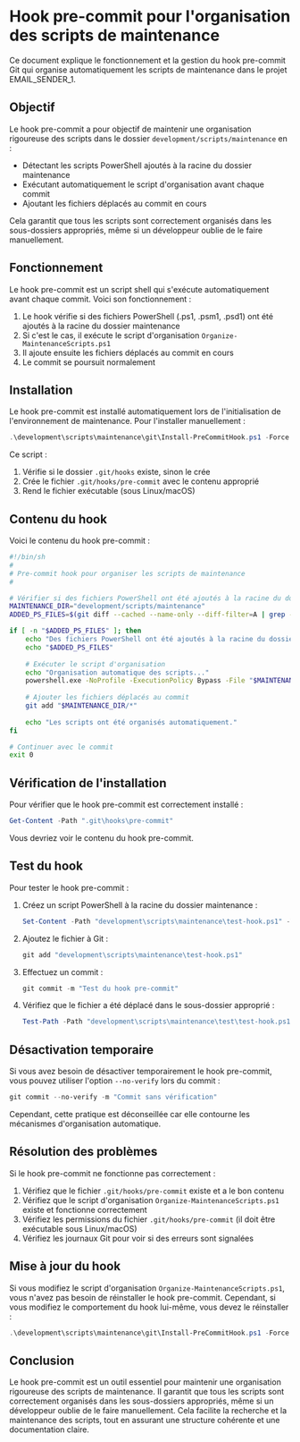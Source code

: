 # Hook pre-commit pour l'organisation des scripts de maintenance

Ce document explique le fonctionnement et la gestion du hook pre-commit Git qui organise automatiquement les scripts de maintenance dans le projet EMAIL_SENDER_1.

## Objectif

Le hook pre-commit a pour objectif de maintenir une organisation rigoureuse des scripts dans le dossier `development/scripts/maintenance` en :
- Détectant les scripts PowerShell ajoutés à la racine du dossier maintenance
- Exécutant automatiquement le script d'organisation avant chaque commit
- Ajoutant les fichiers déplacés au commit en cours

Cela garantit que tous les scripts sont correctement organisés dans les sous-dossiers appropriés, même si un développeur oublie de le faire manuellement.

## Fonctionnement

Le hook pre-commit est un script shell qui s'exécute automatiquement avant chaque commit. Voici son fonctionnement :

1. Le hook vérifie si des fichiers PowerShell (.ps1, .psm1, .psd1) ont été ajoutés à la racine du dossier maintenance
2. Si c'est le cas, il exécute le script d'organisation `Organize-MaintenanceScripts.ps1`
3. Il ajoute ensuite les fichiers déplacés au commit en cours
4. Le commit se poursuit normalement

## Installation

Le hook pre-commit est installé automatiquement lors de l'initialisation de l'environnement de maintenance. Pour l'installer manuellement :

```powershell
.\development\scripts\maintenance\git\Install-PreCommitHook.ps1 -Force
```

Ce script :
1. Vérifie si le dossier `.git/hooks` existe, sinon le crée
2. Crée le fichier `.git/hooks/pre-commit` avec le contenu approprié
3. Rend le fichier exécutable (sous Linux/macOS)

## Contenu du hook

Voici le contenu du hook pre-commit :

```bash
#!/bin/sh
#
# Pre-commit hook pour organiser les scripts de maintenance
#

# Vérifier si des fichiers PowerShell ont été ajoutés à la racine du dossier maintenance
MAINTENANCE_DIR="development/scripts/maintenance"
ADDED_PS_FILES=$(git diff --cached --name-only --diff-filter=A | grep -E "^$MAINTENANCE_DIR/[^/]+\.(ps1|psm1|psd1)$")

if [ -n "$ADDED_PS_FILES" ]; then
    echo "Des fichiers PowerShell ont été ajoutés à la racine du dossier maintenance:"
    echo "$ADDED_PS_FILES"
    
    # Exécuter le script d'organisation
    echo "Organisation automatique des scripts..."
    powershell.exe -NoProfile -ExecutionPolicy Bypass -File "$MAINTENANCE_DIR/organize/Organize-MaintenanceScripts.ps1" -Force
    
    # Ajouter les fichiers déplacés au commit
    git add "$MAINTENANCE_DIR/*"
    
    echo "Les scripts ont été organisés automatiquement."
fi

# Continuer avec le commit
exit 0
```

## Vérification de l'installation

Pour vérifier que le hook pre-commit est correctement installé :

```powershell
Get-Content -Path ".git\hooks\pre-commit"
```

Vous devriez voir le contenu du hook pre-commit.

## Test du hook

Pour tester le hook pre-commit :

1. Créez un script PowerShell à la racine du dossier maintenance :
   ```powershell
   Set-Content -Path "development\scripts\maintenance\test-hook.ps1" -Value "# Test du hook pre-commit"
   ```

2. Ajoutez le fichier à Git :
   ```powershell
   git add "development\scripts\maintenance\test-hook.ps1"
   ```

3. Effectuez un commit :
   ```powershell
   git commit -m "Test du hook pre-commit"
   ```

4. Vérifiez que le fichier a été déplacé dans le sous-dossier approprié :
   ```powershell
   Test-Path -Path "development\scripts\maintenance\test\test-hook.ps1"
   ```

## Désactivation temporaire

Si vous avez besoin de désactiver temporairement le hook pre-commit, vous pouvez utiliser l'option `--no-verify` lors du commit :

```powershell
git commit --no-verify -m "Commit sans vérification"
```

Cependant, cette pratique est déconseillée car elle contourne les mécanismes d'organisation automatique.

## Résolution des problèmes

Si le hook pre-commit ne fonctionne pas correctement :

1. Vérifiez que le fichier `.git/hooks/pre-commit` existe et a le bon contenu
2. Vérifiez que le script d'organisation `Organize-MaintenanceScripts.ps1` existe et fonctionne correctement
3. Vérifiez les permissions du fichier `.git/hooks/pre-commit` (il doit être exécutable sous Linux/macOS)
4. Vérifiez les journaux Git pour voir si des erreurs sont signalées

## Mise à jour du hook

Si vous modifiez le script d'organisation `Organize-MaintenanceScripts.ps1`, vous n'avez pas besoin de réinstaller le hook pre-commit. Cependant, si vous modifiez le comportement du hook lui-même, vous devez le réinstaller :

```powershell
.\development\scripts\maintenance\git\Install-PreCommitHook.ps1 -Force
```

## Conclusion

Le hook pre-commit est un outil essentiel pour maintenir une organisation rigoureuse des scripts de maintenance. Il garantit que tous les scripts sont correctement organisés dans les sous-dossiers appropriés, même si un développeur oublie de le faire manuellement. Cela facilite la recherche et la maintenance des scripts, tout en assurant une structure cohérente et une documentation claire.
